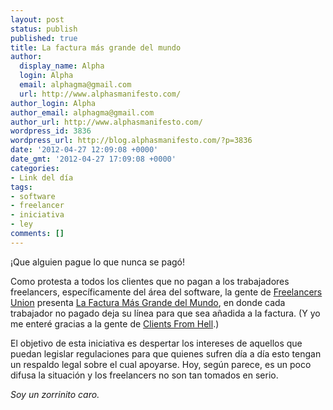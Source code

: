 ```yaml
---
layout: post
status: publish
published: true
title: La factura más grande del mundo
author:
  display_name: Alpha
  login: Alpha
  email: alphagma@gmail.com
  url: http://www.alphasmanifesto.com/
author_login: Alpha
author_email: alphagma@gmail.com
author_url: http://www.alphasmanifesto.com/
wordpress_id: 3836
wordpress_url: http://blog.alphasmanifesto.com/?p=3836
date: '2012-04-27 12:09:08 +0000'
date_gmt: '2012-04-27 17:09:08 +0000'
categories:
- Link del día
tags:
- software
- freelancer
- iniciativa
- ley
comments: []
---
```

¡Que alguien pague lo que nunca se pagó!


Como protesta a todos los clientes que no pagan a los trabajadores freelancers, específicamente del área del software, la gente de <a href="http://www.freelancersunion.org/">Freelancers Union</a> presenta <a href="http://www.worldslongestinvoice.com/">La Factura Más Grande del Mundo</a>, en donde cada trabajador no pagado deja su línea para que sea añadida a la factura. (Y yo me enteré gracias a la gente de <a href="http://clientsfromhell.net/post/21854275582/join-the-launch-of-the-worlds-longest-invoice">Clients From Hell</a>.)

El objetivo de esta iniciativa es despertar los intereses de aquellos que puedan legislar regulaciones para que quienes sufren día a día esto tengan un respaldo legal sobre el cual apoyarse. Hoy, según parece, es un poco difusa la situación y los freelancers no son tan tomados en serio.

_Soy un zorrinito caro._
